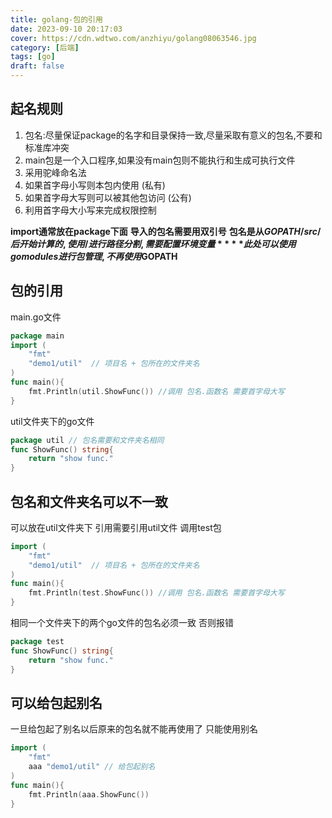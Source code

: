 ```yaml
---
title: golang-包的引用
date: 2023-09-10 20:17:03
cover: https://cdn.wdtwo.com/anzhiyu/golang08063546.jpg
category: [后端]
tags: [go]
draft: false
---
```


## 起名规则

1. 包名:尽量保证package的名字和目录保持一致,尽量采取有意义的包名,不要和标准库冲突
2. main包是一个入口程序,如果没有main包则不能执行和生成可执行文件
3. 采用驼峰命名法
4. 如果首字母小写则本包内使用 (私有)
5. 如果首字母大写则可以被其他包访问 (公有)
6. 利用首字母大小写来完成权限控制

**import通常放在package下面**
**导入的包名需要用双引号**
**包名是从$GOPATH/src/后开始计算的,使用/进行路径分割,需要配置环境变量**
**此处可以使用go modules进行包管理,不再使用$GOPATH**

## 包的引用
main.go文件
```go
package main
import (
	"fmt"
	"demo1/util"  // 项目名 + 包所在的文件夹名
)
func main(){
	fmt.Println(util.ShowFunc()) //调用 包名.函数名 需要首字母大写
}
```
util文件夹下的go文件
```go
package util // 包名需要和文件夹名相同
func ShowFunc() string{
	return "show func."
}
```
## 包名和文件夹名可以不一致
可以放在util文件夹下 引用需要引用util文件 调用test包
```go
import (
	"fmt"
	"demo1/util"  // 项目名 + 包所在的文件夹名
)
func main(){
	fmt.Println(test.ShowFunc()) //调用 包名.函数名 需要首字母大写
}
```
相同一个文件夹下的两个go文件的包名必须一致 否则报错
```go
package test
func ShowFunc() string{
	return "show func."
}
```

## 可以给包起别名 
一旦给包起了别名以后原来的包名就不能再使用了 只能使用别名
```go
import (
	"fmt"
	aaa "demo1/util" // 给包起别名
)
func main(){
	fmt.Println(aaa.ShowFunc())
}
```
